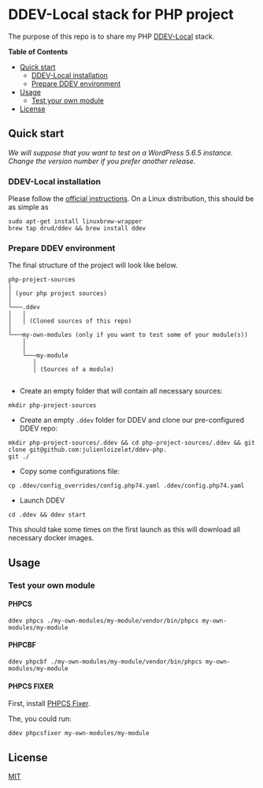 # DDEV-Local stack for PHP project

The purpose of this repo is to share my PHP [DDEV-Local](https://ddev.readthedocs.io/en/stable/) stack.


<!-- START doctoc generated TOC please keep comment here to allow auto update -->
<!-- DON'T EDIT THIS SECTION, INSTEAD RE-RUN doctoc TO UPDATE -->
**Table of Contents**

- [Quick start](#quick-start)
  - [DDEV-Local installation](#ddev-local-installation)
  - [Prepare DDEV environment](#prepare-ddev-environment)
- [Usage](#usage)
  - [Test your own module](#test-your-own-module)
- [License](#license)

<!-- END doctoc generated TOC please keep comment here to allow auto update -->

## Quick start

_We will suppose that you want to test on a WordPress 5.6.5 instance. Change the version number if you prefer another
release._

### DDEV-Local installation

Please follow the [official instructions](https://ddev.readthedocs.io/en/stable/#installation). On a Linux
distribution, this should be as simple as

    sudo apt-get install linuxbrew-wrapper
    brew tap drud/ddev && brew install ddev


### Prepare DDEV environment

The final structure of the project will look like below.

```
php-project-sources
│   
│ (your php project sources)    
│
└───.ddev
│   │   
│   │ (Cloned sources of this repo)
│   
└───my-own-modules (only if you want to test some of your module(s))
    │   
    │
    └───my-module
       │   
       │ (Sources of a module)
         
```

- Create an empty folder that will contain all necessary sources:
```
mkdir php-project-sources
```
- Create an empty `.ddev` folder for DDEV and clone our pre-configured DDEV repo:

```
mkdir php-project-sources/.ddev && cd php-project-sources/.ddev && git clone git@github.com:julienloizelet/ddev-php.
git ./
```
- Copy some configurations file:

```
cp .ddev/config_overrides/config.php74.yaml .ddev/config.php74.yaml
```
- Launch DDEV

```
cd .ddev && ddev start
```
This should take some times on the first launch as this will download all necessary docker images.


## Usage

### Test your own module

#### PHPCS

```
ddev phpcs ./my-own-modules/my-module/vendor/bin/phpcs my-own-modules/my-module
```

#### PHPCBF

```
ddev phpcbf ./my-own-modules/my-module/vendor/bin/phpcs my-own-modules/my-module
```


#### PHPCS FIXER

First, install [PHPCS Fixer](https://github.com/FriendsOfPHP/PHP-CS-Fixer).

The, you could run:

```
ddev phpcsfixer my-own-modules/my-module
```

## License

[MIT](LICENSE)
